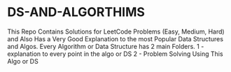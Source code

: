 # DS-AND-ALGORTHIMS
This Repo Contains Solutions for LeetCode Problems (Easy, Medium, Hard) and Also Has a Very Good Explanation to the most Popular Data Structures and Algos. Every Algorithm or Data Structure has 2 main Folders. 1 - explanation to every point in the algo or DS 2 - Problem Solving Using This Algo or DS
